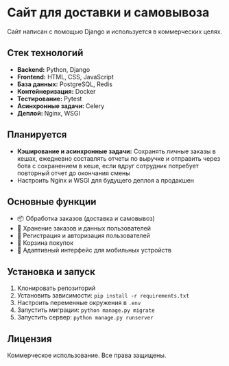 <h1>Сайт для доставки и самовывоза</h1>

<p>Сайт написан с помощью Django и используется в коммерческих целях.</p>

<h2>Стек технологий</h2>
<ul>
    <li><strong>Backend:</strong> Python, Django</li>
    <li><strong>Frontend:</strong> HTML, CSS, JavaScript</li>
    <li><strong>База данных:</strong> PostgreSQL, Redis</li>
    <li><strong>Контейнеризация:</strong> Docker</li>
    <li><strong>Тестирование:</strong> Pytest</li>
    <li><strong>Асинхронные задачи: </strong>Celery</li>
    <li><strong>Деплой: </strong>Nginx, WSGI</li>
</ul>

<h2>Планируется</h2>
<ul>
    <li><strong>Кэширование и асинхронные задачи:</strong> Сохранять личные заказы в кешах, ежедневно составлять отчеты по выручке и отправить через бота с сохранением в кеше, если вдруг сотрудник потребует повторный отчет до окончания смены</li>
    <li>Настроить Nginx и WSGI для будущего деплоя а продакшен</li>
</ul>

<h2>Основные функции</h2>
<ul>
    <li>📦 Обработка заказов (доставка и самовывоз)</li>
    <li>💾 Хранение заказов и данных пользователей</li>
    <li>🔐 Регистрация и авторизация пользователей</li>
    <li>🛒 Корзина покупок</li>
    <li>📱 Адаптивный интерфейс для мобильных устройств</li>
</ul>

<h2>Установка и запуск</h2>
<ol>
    <li>Клонировать репозиторий</li>
    <li>Установить зависимости: <code>pip install -r requirements.txt</code></li>
    <li>Настроить переменные окружения в <code>.env</code></li>
    <li>Запустить миграции: <code>python manage.py migrate</code></li>
    <li>Запустить сервер: <code>python manage.py runserver</code></li>
</ol>

<h2>Лицензия</h2>
<p>Коммерческое использование. Все права защищены.</p>
